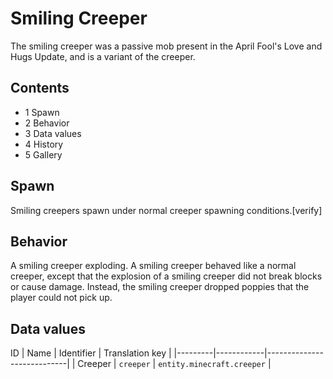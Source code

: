 # Smiling Creeper
The smiling creeper was a passive mob present in the April Fool's Love and Hugs Update, and is a variant of the creeper.

## Contents
- 1 Spawn
- 2 Behavior
- 3 Data values
- 4 History
- 5 Gallery

## Spawn
Smiling creepers spawn under normal creeper spawning conditions.[verify]

## Behavior
A smiling creeper exploding.
A smiling creeper behaved like a normal creeper, except that the explosion of a smiling creeper did not break blocks or cause damage. Instead, the smiling creeper dropped poppies that the player could not pick up.

## Data values

ID
| Name    | Identifier | Translation key            |
|---------|------------|----------------------------|
| Creeper | `creeper`  | `entity.minecraft.creeper` |

